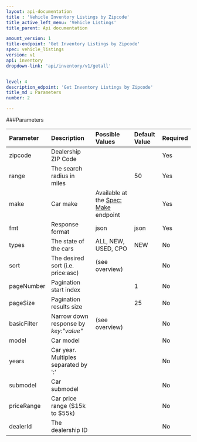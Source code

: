 ```yaml
---
layout: api-documentation
title : 'Vehicle Inventory Listings by Zipcode'
title_active_left_menu: 'Vehicle Listings'
title_parent: Api documentation

amount_version: 1
title-endpoint: 'Get Inventory Listings by Zipcode'
spec: vehicle_listings
version: v1
api: inventory
dropdown-link: 'api/inventory/v1/getall'


level: 4
description_edpoint: 'Get Inventory Listings by Zipcode'
title_md : Parameters
number: 2

---
```



###Parameters

| Parameter  	| Description                           | Possible Values   	| Default Value | Required |
|:--------------|:--------------------------------------|:----------------------|:------------- |:-------- |
| zipcode		| Dealership ZIP Code					|						| 		        | Yes      |
| range			| The search radius in miles			|						| 50 	        | Yes      |
| make			| Car make								| Available at the [Spec: Make](/api-documentation/vehicle/spec_make/v2/01_list_of_makes/api-description.html) endpoint | 		        | Yes      |
| fmt        	| Response format                       | json              	| json          | Yes      |
| types    		| The state of the cars		          	| ALL, NEW, USED, CPO 	| NEW           | No       |
| sort			| The desired sort (i.e. price:asc)     | (see overview) 		|           	| No       |
| pageNumber	| Pagination start index				| 						| 1		        | No       |
| pageSize   	| Pagination results size 				| 						| 25	        | No       |
| basicFilter	| Narrow down response by *key:"value"* | (see overview)		| 		        | No       |
| model			| Car model								|						| 		        | No       |
| years			| Car year. Multiples separated by ':'	|						| 		        | No       |
| submodel		| Car submodel							|						| 		        | No       |
| priceRange	| Car price range ($15k to $55k)		|						| 		        | No       |
| dealerId 		| The dealership ID						| 						| 		        | No	   |
